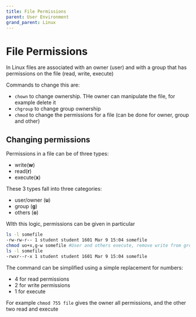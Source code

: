 ```yaml
---
title: File Permissions
parent: User Environment
grand_parent: Linux
---
```


# File Permissions

In Linux files are associated with an owner (user) and with a group that has permissions on the file (read, write, execute)

Commands to change this are:
- `chown` to change ownership. THe owner can manipulate the file, for example delete it
- `chgroup` to change group ownership
- `chmod` to change the permissions for a file (can be done for owner, group and other)

## Changing permissions

Permissions in a file can be of three types:
- write(**w**)
- read(**r**)
- execute(**x**)

These 3 types fall into three categories:
- user/owner (**u**)
- group (**g**)
- others (**o**)

WIth this logic, permissions can be given in particular 
```bash
ls -l somefile
-rw-rw-r-- 1 student student 1601 Mar 9 15:04 somefile
chmod uo+x,g-w somefile #User and others execute, remove write from group
ls -l somefile
-rwxr--r-x 1 student student 1601 Mar 9 15:04 somefile
```

The command can be simplified using a simple replacement for numbers:
- 4 for read permissions
- 2 for write permissions
- 1 for execute

For example `chmod 755 file` gives the owner all permissions, and the other two read and execute